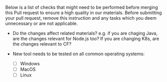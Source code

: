 Below is a list of checks that might need to be performed before merging this Pull request to ensure a high quality in our materials.
Before submitting your pull request, remove this instruction and any tasks which you deem unnecessary or are not applicable.

- Do the changes affect related materials? e.g. if you are chaging Java, are the changes relevant for Node.js too? If you are changing K8s, are the changes relevant to CF?

- New tool needs to be tested on all common operating systems:
    - [ ] Windows
    - [ ] MacOS
    - [ ] Linux
